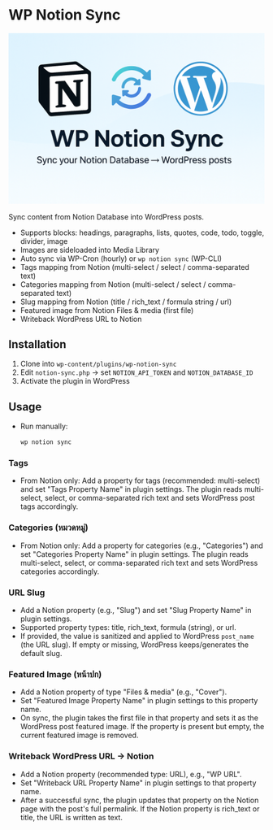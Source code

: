 # WP Notion Sync

![WP Notion Sync](assets/wp%20notion%20sync.png)

Sync content from Notion Database into WordPress posts.  
- Supports blocks: headings, paragraphs, lists, quotes, code, todo, toggle, divider, image  
- Images are sideloaded into Media Library  
- Auto sync via WP-Cron (hourly) or `wp notion sync` (WP-CLI)
 - Tags mapping from Notion (multi-select / select / comma-separated text)
- Categories mapping from Notion (multi-select / select / comma-separated text)
- Slug mapping from Notion (title / rich_text / formula string / url)
- Featured image from Notion Files & media (first file)
 - Writeback WordPress URL to Notion

## Installation
1. Clone into `wp-content/plugins/wp-notion-sync`
2. Edit `notion-sync.php` → set `NOTION_API_TOKEN` and `NOTION_DATABASE_ID`
3. Activate the plugin in WordPress

## Usage
- Run manually:  
  ```bash
  wp notion sync
  ```

### Tags
- From Notion only: Add a property for tags (recommended: multi-select) and set "Tags Property Name" in plugin settings. The plugin reads multi-select, select, or comma-separated rich text and sets WordPress post tags accordingly.

### Categories (หมวดหมู่)
- From Notion only: Add a property for categories (e.g., "Categories") and set "Categories Property Name" in plugin settings. The plugin reads multi-select, select, or comma-separated rich text and sets WordPress categories accordingly.

### URL Slug
- Add a Notion property (e.g., "Slug") and set "Slug Property Name" in plugin settings.
- Supported property types: title, rich_text, formula (string), or url.
- If provided, the value is sanitized and applied to WordPress `post_name` (the URL slug). If empty or missing, WordPress keeps/generates the default slug.

### Featured Image (หน้าปก)
- Add a Notion property of type "Files & media" (e.g., "Cover").
- Set "Featured Image Property Name" in plugin settings to this property name.
- On sync, the plugin takes the first file in that property and sets it as the WordPress post featured image. If the property is present but empty, the current featured image is removed.

### Writeback WordPress URL → Notion
- Add a Notion property (recommended type: URL), e.g., "WP URL".
- Set "Writeback URL Property Name" in plugin settings to that property name.
- After a successful sync, the plugin updates that property on the Notion page with the post's full permalink. If the Notion property is rich_text or title, the URL is written as text.
